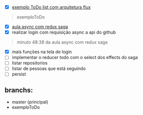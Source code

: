- [x] [exemplo ToDo list com arquitetura flux](https://www.youtube.com/watch?v=69e1MoUWE1g) 
> exemploToDo
- [x] [aula async com redux saga](https://www.youtube.com/watch?v=qU9DesjDJic&list=PL85ITvJ7FLohTbIjOWdkG2ChE4X1T4LX8&index=3)
- [x] realizar login com requisição async a api do github
> minuto 48:38 da aula async com redux saga
- [x] mais funções na tela de login
- [ ] implementar o reducer todo com o select dos effects do saga
- [ ] listar repositorios
- [ ] listar de pessoas que está seguindo
- [ ] persist

## branchs:
- master (principal)
- exemploToDo
